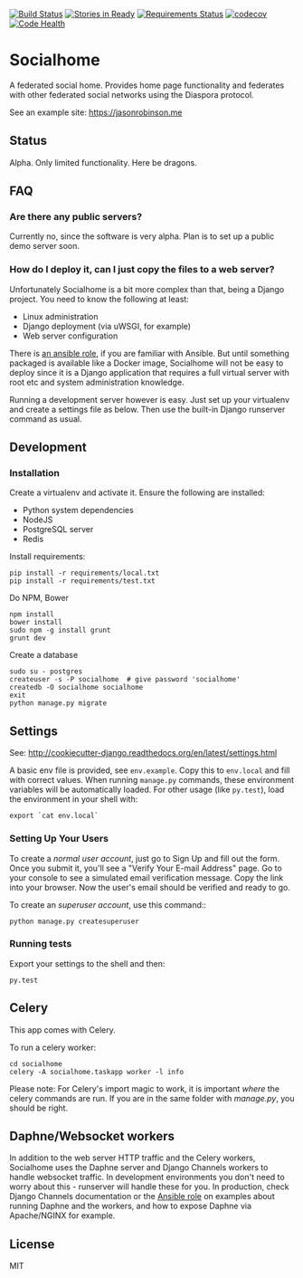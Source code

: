 [![Build Status](https://travis-ci.org/jaywink/socialhome.svg?branch=master)](https://travis-ci.org/jaywink/socialhome) [![Stories in Ready](https://badge.waffle.io/jaywink/socialhome.png?label=ready&title=Ready)](https://waffle.io/jaywink/socialhome) [![Requirements Status](https://requires.io/github/jaywink/socialhome/requirements.svg?branch=master)](https://requires.io/github/jaywink/socialhome/requirements/?branch=master) [![codecov](https://codecov.io/gh/jaywink/socialhome/branch/master/graph/badge.svg)](https://codecov.io/gh/jaywink/socialhome) [![Code Health](https://landscape.io/github/jaywink/socialhome/master/landscape.svg?style=flat)](https://landscape.io/github/jaywink/socialhome/master)

# Socialhome

A federated social home. Provides home page functionality and federates with other federated social networks using the Diaspora protocol.

See an example site: https://jasonrobinson.me

## Status

Alpha. Only limited functionality. Here be dragons.

## FAQ

### Are there any public servers?

Currently no, since the software is very alpha. Plan is to set up a public demo server soon.

### How do I deploy it, can I just copy the files to a web server?

Unfortunately Socialhome is a bit more complex than that, being a Django project. You need to know the following at least:
* Linux administration
* Django deployment (via uWSGI, for example)
* Web server configuration

There is [an ansible role](https://github.com/jaywink/ansible-socialhome), if you are familiar with Ansible. But until something packaged is available like a Docker image, Socialhome will not be easy to deploy since it is a Django application that requires a full virtual server with root etc and system administration knowledge.

Running a development server however is easy. Just set up your virtualenv and create a settings file as below. Then use the built-in Django runserver command as usual.

## Development

### Installation

Create a virtualenv and activate it. Ensure the following are installed:

* Python system dependencies
* NodeJS
* PostgreSQL server
* Redis

Install requirements:

    pip install -r requirements/local.txt
    pip install -r requirements/test.txt
    
Do NPM, Bower

    npm install
    bower install
    sudo npm -g install grunt
    grunt dev
    
Create a database

    sudo su - postgres
    createuser -s -P socialhome  # give password 'socialhome'
    createdb -O socialhome socialhome
    exit
    python manage.py migrate
    
## Settings

See: http://cookiecutter-django.readthedocs.org/en/latest/settings.html

A basic env file is provided, see `env.example`. Copy this to `env.local` and fill with correct values. When running `manage.py` commands, these environment variables will be automatically loaded. For other usage (like `py.test`), load the environment in your shell with:

    export `cat env.local`

### Setting Up Your Users

To create a *normal user account*, just go to Sign Up and fill out the form. Once you submit it, you'll see a "Verify Your E-mail Address" page. Go to your console to see a simulated email verification message. Copy the link into your browser. Now the user's email should be verified and ready to go.

To create an *superuser account*, use this command::

    python manage.py createsuperuser

### Running tests

Export your settings to the shell and then:

    py.test

## Celery

This app comes with Celery.

To run a celery worker:

    cd socialhome
    celery -A socialhome.taskapp worker -l info

Please note: For Celery's import magic to work, it is important *where* the celery commands are run. If you are in the same folder with *manage.py*, you should be right.

## Daphne/Websocket workers

In addition to the web server HTTP traffic and the Celery workers, Socialhome uses the Daphne server and Django Channels workers to handle websocket traffic. In development environments you don't need to worry about this - runserver will handle these for you. In production, check Django Channels documentation or the [Ansible role](https://github.com/jaywink/ansible-socialhome) on examples about running Daphne and the workers, and how to expose Daphne via Apache/NGINX for example.

## License

MIT
